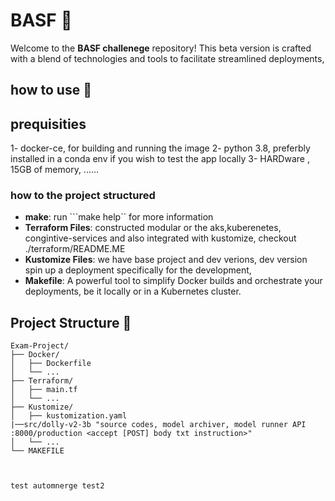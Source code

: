 # BASF  🚀

Welcome to the **BASF challenege** repository! This beta version is crafted with a blend of technologies and tools to facilitate streamlined deployments, 

## how to use 🌟

## prequisities
1- docker-ce, for building and running the image
2- python 3.8, preferbly installed in a conda env if you wish to test the app locally 
3- HARDware , 15GB of memory, ......

### how to the project structured 
- **make**: run ```make help`` for more information 
- **Terraform Files**: constructed modular or the aks,kuberenetes, congintive-services and also integrated with kustomize, checkout ./terraform/README.ME
- **Kustomize Files**: we have base project and dev verions, dev version spin up a deployment specifically for the development, 
- **Makefile**: A powerful tool to simplify Docker builds and orchestrate your deployments, be it locally or in a Kubernetes cluster.

## Project Structure 📂

```plaintext
Exam-Project/
├── Docker/
│   ├── Dockerfile
│   └── ...
├── Terraform/
│   ├── main.tf
│   └── ...
├── Kustomize/
│   ├── kustomization.yaml
|──src/dolly-v2-3b "source codes, model archiver, model runner API :8000/production <accept [POST] body txt instruction>"
│   └── ...
└── MAKEFILE



test automnerge test2
